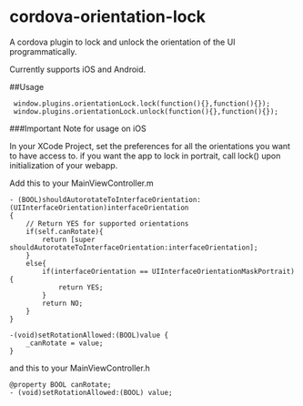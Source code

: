 cordova-orientation-lock
=============================

A cordova plugin to lock and unlock the orientation of the UI programmatically.

Currently supports iOS and Android.

##Usage

```
 window.plugins.orientationLock.lock(function(){},function(){});
 window.plugins.orientationLock.unlock(function(){},function(){});
```

###Important Note for usage on iOS

In your XCode Project, set the preferences for all the orientations you want to have access to. if you want the app to lock in portrait, call lock() upon initialization of your webapp.


Add this to your MainViewController.m

```
- (BOOL)shouldAutorotateToInterfaceOrientation:(UIInterfaceOrientation)interfaceOrientation
{
    // Return YES for supported orientations
    if(self.canRotate){
        return [super shouldAutorotateToInterfaceOrientation:interfaceOrientation];
    }
    else{
        if(interfaceOrientation == UIInterfaceOrientationMaskPortrait){
            return YES;
        }
        return NO;
    }
}

-(void)setRotationAllowed:(BOOL)value {
    _canRotate = value;
}
```

and this to your MainViewController.h


```
@property BOOL canRotate;
- (void)setRotationAllowed:(BOOL) value;

```
